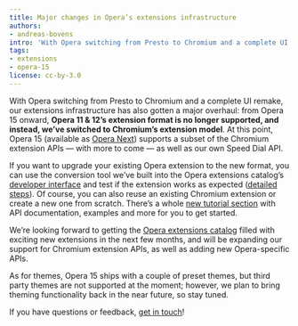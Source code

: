 ```yaml
---
title: Major changes in Opera’s extensions infrastructure
authors:
- andreas-bovens
intro: 'With Opera switching from Presto to Chromium and a complete UI remake, our extensions infrastructure has also gotten a major overhaul: from Opera 15 onward, Opera 11 & 12’s extension format is no longer supported, and instead, we’ve switched to Chromium’s extension model.'
tags:
- extensions
- opera-15
license: cc-by-3.0
---
```


With Opera switching from Presto to Chromium and a complete UI remake, our extensions infrastructure has also gotten a major overhaul: from Opera 15 onward, **Opera 11 & 12’s extension format is no longer supported, and instead, we’ve switched to Chromium’s extension model**. At this point, Opera 15 (available as [Opera Next][1]) supports a subset of the Chromium extension APIs — with more to come — as well as our own Speed Dial API.

[1]: http://www.opera.com/next/

If you want to upgrade your existing Opera extension to the new format, you can use the conversion tool we’ve built into the Opera extensions catalog’s [developer interface][2] and test if the extension works as expected ([detailed steps][3]). Of course, you can also reuse an existing Chromium extension or create a new one from scratch. There’s a whole [new tutorial section][4] with API documentation, examples and more for you to get started.

[2]: https://addons.opera.com/developer/
[3]: http://dev.opera.com/extension-docs/tut_conversion.html
[4]: http://dev.opera.com/extension-docs/

We’re looking forward to getting the [Opera extensions catalog][5] filled with exciting new extensions in the next few months, and will be expanding our support for Chromium extension APIs, as well as adding new Opera-specific APIs.

[5]: https://addons.opera.com/extensions/

As for themes, Opera 15 ships with a couple of preset themes, but third party themes are not supported at the moment; however, we plan to bring theming functionality back in the near future, so stay tuned.

If you have questions or feedback, [get in touch][6]!

[6]: http://dev.opera.com/extension-docs/contact.html
